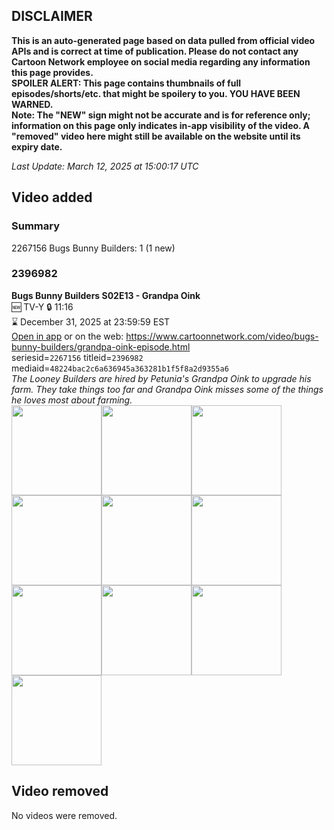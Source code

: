 ## DISCLAIMER
**This is an auto-generated page based on data pulled from official video APIs and is correct at time of publication. Please do not contact any Cartoon Network employee on social media regarding any information this page provides.**  
**SPOILER ALERT: This page contains thumbnails of full episodes/shorts/etc. that might be spoilery to you. YOU HAVE BEEN WARNED.**  
**Note: The "NEW" sign might not be accurate and is for reference only; information on this page only indicates in-app visibility of the video. A "removed" video here might still be available on the website until its expiry date.**  

_Last Update: March 12, 2025 at 15:00:17 UTC_
## Video added
### Summary
2267156 Bugs Bunny Builders: 1 (1 new)  
### 2396982
**Bugs Bunny Builders S02E13 - Grandpa Oink**  
🆕 TV-Y 🔒 11:16  
⌛ December 31, 2025 at 23:59:59 EST  
[Open in app](https://cnvideo.sercomkc.org/redirector.html?type=cnapp&seriesid=1000000000093702&titleid=2396982&mediaid=48224bac2c6a636945a363281b1f5f8a2d9355a6) or on the web: https://www.cartoonnetwork.com/video/bugs-bunny-builders/grandpa-oink-episode.html  
seriesid=`2267156` titleid=`2396982` mediaid=`48224bac2c6a636945a363281b1f5f8a2d9355a6`  
_The Looney Builders are hired by Petunia's Grandpa Oink to upgrade his farm. They take things too far and Grandpa Oink misses some of the things he loves most about farming._  
<a href="https://s3.amazonaws.com/cartoonorchestrator/2396982_001_1280x720.jpg"><img src="https://s3.amazonaws.com/cartoonorchestrator/2396982_001_640x360.jpg" height="144px" /></a><a href="https://s3.amazonaws.com/cartoonorchestrator/2396982_002_1280x720.jpg"><img src="https://s3.amazonaws.com/cartoonorchestrator/2396982_002_640x360.jpg" height="144px" /></a><a href="https://s3.amazonaws.com/cartoonorchestrator/2396982_003_1280x720.jpg"><img src="https://s3.amazonaws.com/cartoonorchestrator/2396982_003_640x360.jpg" height="144px" /></a><a href="https://s3.amazonaws.com/cartoonorchestrator/2396982_004_1280x720.jpg"><img src="https://s3.amazonaws.com/cartoonorchestrator/2396982_004_640x360.jpg" height="144px" /></a><a href="https://s3.amazonaws.com/cartoonorchestrator/2396982_005_1280x720.jpg"><img src="https://s3.amazonaws.com/cartoonorchestrator/2396982_005_640x360.jpg" height="144px" /></a><a href="https://s3.amazonaws.com/cartoonorchestrator/2396982_006_1280x720.jpg"><img src="https://s3.amazonaws.com/cartoonorchestrator/2396982_006_640x360.jpg" height="144px" /></a><a href="https://s3.amazonaws.com/cartoonorchestrator/2396982_007_1280x720.jpg"><img src="https://s3.amazonaws.com/cartoonorchestrator/2396982_007_640x360.jpg" height="144px" /></a><a href="https://s3.amazonaws.com/cartoonorchestrator/2396982_008_1280x720.jpg"><img src="https://s3.amazonaws.com/cartoonorchestrator/2396982_008_640x360.jpg" height="144px" /></a><a href="https://s3.amazonaws.com/cartoonorchestrator/2396982_009_1280x720.jpg"><img src="https://s3.amazonaws.com/cartoonorchestrator/2396982_009_640x360.jpg" height="144px" /></a><a href="https://s3.amazonaws.com/cartoonorchestrator/2396982_010_1280x720.jpg"><img src="https://s3.amazonaws.com/cartoonorchestrator/2396982_010_640x360.jpg" height="144px" /></a>
## Video removed
No videos were removed.  
